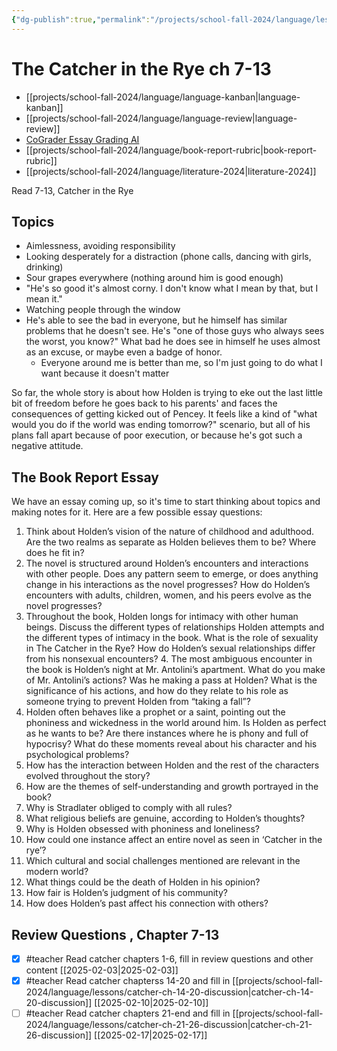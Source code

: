 ```yaml
---
{"dg-publish":true,"permalink":"/projects/school-fall-2024/language/lessons/catcher-ch-7-13-discussion/"}
---
```



#  The Catcher in the Rye ch 7-13

- [[projects/school-fall-2024/language/language-kanban\|language-kanban]]
- [[projects/school-fall-2024/language/language-review\|language-review]]
- [CoGrader Essay Grading AI](https://v2.cograder.com/app)
- [[projects/school-fall-2024/language/book-report-rubric\|book-report-rubric]]
- [[projects/school-fall-2024/language/literature-2024\|literature-2024]]


Read 7-13, Catcher in the Rye

## Topics

- Aimlessness, avoiding responsibility
- Looking desperately for a distraction (phone calls, dancing with girls, drinking)
- Sour grapes everywhere (nothing around him is good enough)
- "He's so good it's almost corny. I don't know what I mean by that, but I mean it."
- Watching people through the window
- He's able to see the bad in everyone, but he himself has similar problems that he doesn't see. He's "one of those guys who always sees the worst, you know?" What bad he does see in himself he uses almost as an excuse, or maybe even a badge of honor. 
    - Everyone around me is better than me, so I'm just going to do what I want because it doesn't matter

So far, the whole story is about how Holden is trying to eke out the last little bit of freedom before he goes back to his parents' and faces the consequences of getting kicked out of Pencey. It feels like a kind of "what would you do if the world was ending tomorrow?" scenario, but all of his plans fall apart because of poor execution, or because he's got such a negative attitude.


## The Book Report Essay

We have an essay coming up, so it's time to start thinking about topics and making notes for it. Here are a few possible essay questions:

1. Think about Holden’s vision of the nature of childhood and adulthood. Are the two realms as separate as Holden believes them to be? Where does he fit in?
2. The novel is structured around Holden’s encounters and interactions with other people. Does any pattern seem to emerge, or does anything change in his interactions as the novel progresses? How do Holden’s encounters with adults, children, women, and his peers evolve as the novel progresses?
3. Throughout the book, Holden longs for intimacy with other human beings. Discuss the different types of relationships Holden attempts and the different types of intimacy in the book. What is the role of sexuality in The Catcher in the Rye? How do Holden’s sexual relationships differ from his nonsexual encounters? 4. The most ambiguous encounter in the book is Holden’s night at Mr. Antolini’s apartment. What do you make of Mr. Antolini’s actions? Was he making a pass at Holden? What is the significance of his actions, and how do they relate to his role as someone trying to prevent Holden from “taking a fall”?
4. Holden often behaves like a prophet or a saint, pointing out the phoniness and wickedness in the world around him. Is Holden as perfect as he wants to be? Are there instances where he is phony and full of hypocrisy? What do these moments reveal about his character and his psychological problems?
5. How has the interaction between Holden and the rest of the characters evolved throughout the story?
6. How are the themes of self-understanding and growth portrayed in the book?
7. Why is Stradlater obliged to comply with all rules?
8. What religious beliefs are genuine, according to Holden’s thoughts?
9. Why is Holden obsessed with phoniness and loneliness?
10. How could one instance affect an entire novel as seen in ‘Catcher in the rye’?
11. Which cultural and social challenges mentioned are relevant in the modern world?
12. What things could be the death of Holden in his opinion?
13. How fair is Holden’s judgment of his community?
14. How does Holden’s past affect his connection with others?

## Review Questions , Chapter 7-13

- [x] #teacher Read catcher chapters 1-6, fill in review questions and other content [[2025-02-03\|2025-02-03]]
- [x] #teacher Read catcher chapterss 14-20 and fill in [[projects/school-fall-2024/language/lessons/catcher-ch-14-20-discussion\|catcher-ch-14-20-discussion]] [[2025-02-10\|2025-02-10]]
- [ ] #teacher Read catcher chapters 21-end and fill in [[projects/school-fall-2024/language/lessons/catcher-ch-21-26-discussion\|catcher-ch-21-26-discussion]] [[2025-02-17\|2025-02-17]]
